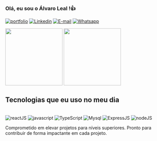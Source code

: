 
### Olá, eu sou o Álvaro Leal !👍
[![portfolio](https://img.shields.io/badge/Portfolio-000000?style=for-the-badge&logo=About.me&logoColor=white)](https://alvaroleal-dev.vercel.app/)
[![Linkedin](https://img.shields.io/badge/LinkedIn-0077B5?style=for-the-badge&logo=linkedin&logoColor=white)](https://www.linkedin.com/in/%C3%A1lvaro-leal/) [![E-mail](https://img.shields.io/badge/Gmail-D14836?style=for-the-badge&logo=gmail&logoColor=white)](mailto:alvaroleal27815@gmail.com) [![Whatsapp](https://img.shields.io/badge/WhatsApp-25D366?style=for-the-badge&logo=whatsapp&logoColor=white)](https://w.app/AlvaroLeal)

<div>
<img height='180em' src='https://github-readme-stats.vercel.app/api?username=ALVAROLEAL77&show_icons=true&theme=tokyonight'>
<img height='180em' src='https://github-readme-stats.vercel.app/api/top-langs/?username=ALVAROLEAL77&layout=compact&theme=tokyonight'>
</div>


## Tecnologias que eu uso no meu dia 

<div style='display: inline_block'><br/>
<img align="center" alt='reactJS' src='https://img.shields.io/badge/React-20232A?style=for-the-badge&logo=react&logoColor=61DAFB'>
<img align="center" alt='javascript' src='https://img.shields.io/badge/JavaScript-F7DF1E?style=for-the-badge&logo=javascript&logoColor=black' >
<img align="center" alt='TypeScript' src='https://img.shields.io/badge/TypeScript-007ACC?style=for-the-badge&logo=typescript&logoColor=white'>
<img align="center" alt='Mysql' src='https://img.shields.io/badge/MySQL-00000F?style=for-the-badge&logo=mysql&logoColor=white'> <img align="center" alt='ExpressJS' src='https://img.shields.io/badge/Express.js-404D59?style=for-the-badge' > <img align="center" alt='nodeJS' src='https://img.shields.io/badge/Node.js-43853D?style=for-the-badge&logo=node.js&logoColor=white' >
  
  <br/>

<p>Comprometido em elevar projetos para níveis superiores. Pronto para contribuir de forma impactante em cada projeto.</p>
